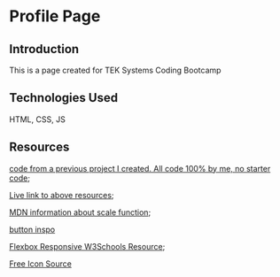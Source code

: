 # Profile Page #

## Introduction ##

This is a page created for TEK Systems Coding Bootcamp

## Technologies Used ##

HTML, CSS, JS

## Resources ##

[code from a previous project I created. All code 100% by me, no starter code](https://github.com/michellelanecode/web_project_4);

[Live link to above resources](https://michellelanecode.github.io/web_project_4/);

[MDN information about scale function](https://developer.mozilla.org/en-US/docs/Web/CSS/transform-function/scale);

[button inspo](https://getcssscan.com/css-buttons-examples)

[Flexbox Responsive W3Schools Resource](https://www.w3schools.com/css/css3_flexbox_responsive.asp);

[Free Icon Source](https://icons8.com/icons/)